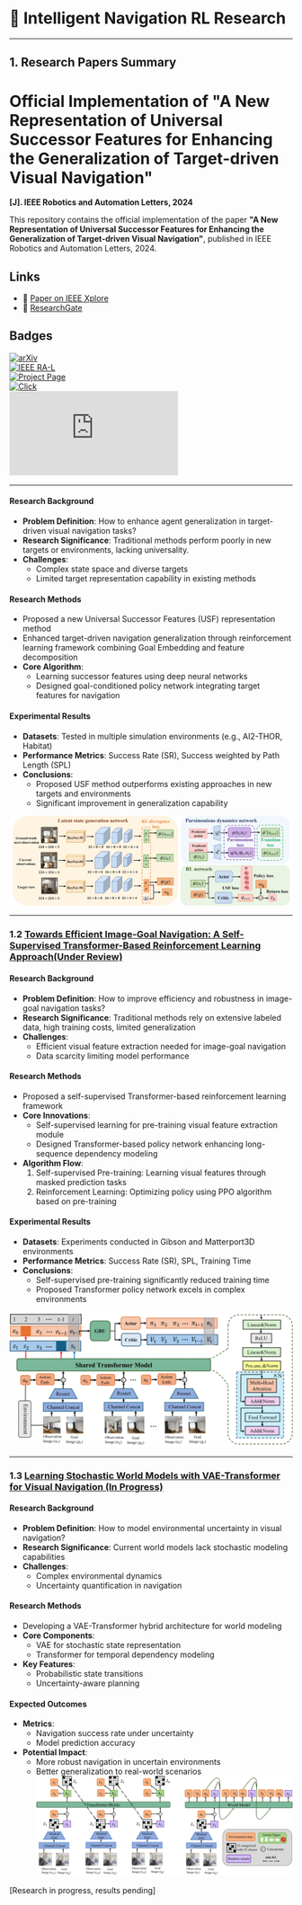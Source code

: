 # 🤖 Intelligent Navigation RL Research  

---  

## 1. Research Papers Summary  

# Official Implementation of "A New Representation of Universal Successor Features for Enhancing the Generalization of Target-driven Visual Navigation"  
**[J]. IEEE Robotics and Automation Letters, 2024**  

This repository contains the official implementation of the paper **"A New Representation of Universal Successor Features for Enhancing the Generalization of Target-driven Visual Navigation"**, published in IEEE Robotics and Automation Letters, 2024.  

## Links  

- 📄 [Paper on IEEE Xplore](https://ieeexplore.ieee.org/document/10623277/)  
- 📄 [ResearchGate](https://www.researchgate.net/publication/382900273_A_New_Representation_of_Universal_Successor_Features_for_Enhancing_the_Generalization_of_Target-Driven_Visual_Navigation)  

## Badges  

[![arXiv](https://img.shields.io/badge/arxiv-2310.07473-A61E24?logo=arxiv&logoColor=red)](https://arxiv.org/abs/2310.07473)  
[![IEEE RA-L](https://img.shields.io/badge/IEEE-RA--Letters-0071BC?logo=ieee)](https://ieeexplore.ieee.org/document/10623277/)  
[![Project Page](https://img.shields.io/badge/project-page-0C7B34?logo=probot)](https://yourprojectpage.com)  
[![Click](https://img.shields.io/badge/click-8A2BE2)](https://yourprojectpage.com)  
[![Hit Counter](https://www.easycounter.com/counter.php?yourproject)](https://www.easycounter.com/)  

---  

#### Research Background  
- **Problem Definition**: How to enhance agent generalization in target-driven visual navigation tasks?  
- **Research Significance**: Traditional methods perform poorly in new targets or environments, lacking universality.  
- **Challenges**:  
  - Complex state space and diverse targets  
  - Limited target representation capability in existing methods  

#### Research Methods  
- Proposed a new Universal Successor Features (USF) representation method  
- Enhanced target-driven navigation generalization through reinforcement learning framework combining Goal Embedding and feature decomposition  
- **Core Algorithm**:  
  - Learning successor features using deep neural networks  
  - Designed goal-conditioned policy network integrating target features for navigation  

#### Experimental Results  
- **Datasets**: Tested in multiple simulation environments (e.g., AI2-THOR, Habitat)  
- **Performance Metrics**: Success Rate (SR), Success weighted by Path Length (SPL)  
- **Conclusions**:  
  - Proposed USF method outperforms existing approaches in new targets and environments  
  - Significant improvement in generalization capability  

![Example Image](Train/figs/SF.jpg)  

---  

### 1.2 [Towards Efficient Image-Goal Navigation: A Self-Supervised Transformer-Based Reinforcement Learning Approach(Under Review)](#)  

#### Research Background  
- **Problem Definition**: How to improve efficiency and robustness in image-goal navigation tasks?  
- **Research Significance**: Traditional methods rely on extensive labeled data, high training costs, limited generalization  
- **Challenges**:  
  - Efficient visual feature extraction needed for image-goal navigation  
  - Data scarcity limiting model performance  

#### Research Methods  
- Proposed a self-supervised Transformer-based reinforcement learning framework  
- **Core Innovations**:  
  - Self-supervised learning for pre-training visual feature extraction module  
  - Designed Transformer-based policy network enhancing long-sequence dependency modeling  
- **Algorithm Flow**:  
  1. Self-supervised Pre-training: Learning visual features through masked prediction tasks  
  2. Reinforcement Learning: Optimizing policy using PPO algorithm based on pre-training  

#### Experimental Results  
- **Datasets**: Experiments conducted in Gibson and Matterport3D environments  
- **Performance Metrics**: Success Rate (SR), SPL, Training Time  
- **Conclusions**:  
  - Self-supervised pre-training significantly reduced training time  
  - Proposed Transformer policy network excels in complex environments  

![Example Image](Train/figs/Masked.jpg)  

---  

### 1.3 [Learning Stochastic World Models with VAE-Transformer for Visual Navigation (In Progress)](#)  

#### Research Background  
- **Problem Definition**: How to model environmental uncertainty in visual navigation?  
- **Research Significance**: Current world models lack stochastic modeling capabilities  
- **Challenges**:  
  - Complex environmental dynamics  
  - Uncertainty quantification in navigation  

#### Research Methods  
- Developing a VAE-Transformer hybrid architecture for world modeling  
- **Core Components**:  
  - VAE for stochastic state representation  
  - Transformer for temporal dependency modeling  
- **Key Features**:  
  - Probabilistic state transitions  
  - Uncertainty-aware planning  

#### Expected Outcomes  
- **Metrics**:  
  - Navigation success rate under uncertainty  
  - Model prediction accuracy  
- **Potential Impact**:  
  - More robust navigation in uncertain environments  
  - Better generalization to real-world scenarios
![Example Image](Train/figs/Network.jpg)  

[Research in progress, results pending]
